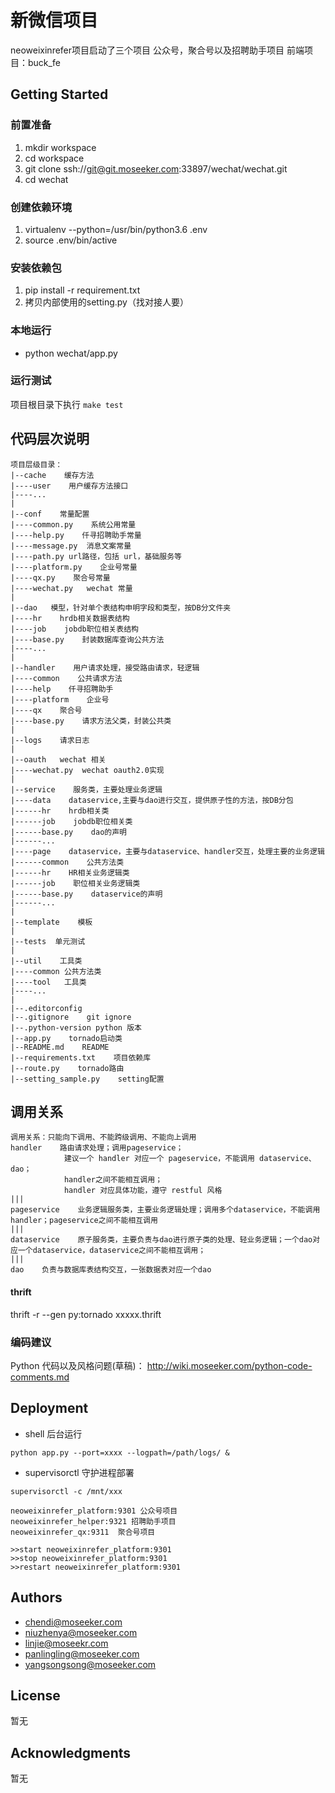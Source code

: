 # 新微信项目
neoweixinrefer项目启动了三个项目
公众号，聚合号以及招聘助手项目
前端项目：buck_fe

## Getting Started

### 前置准备

1. mkdir workspace
2. cd workspace
3. git clone ssh://git@git.moseeker.com:33897/wechat/wechat.git
4. cd wechat

### 创建依赖环境

1. virtualenv --python=/usr/bin/python3.6 .env
2. source .env/bin/active

### 安装依赖包

1. pip install -r requirement.txt
2. 拷贝内部使用的setting.py（找对接人要）

### 本地运行

- python wechat/app.py

### 运行测试

项目根目录下执行
`make test`

## 代码层次说明

    项目层级目录：
    |--cache    缓存方法
    |----user    用户缓存方法接口
    |----...
    |
    |--conf    常量配置
    |----common.py    系统公用常量
    |----help.py    仟寻招聘助手常量
    |----message.py  消息文案常量
    |----path.py url路径，包括 url，基础服务等
    |----platform.py    企业号常量
    |----qx.py    聚合号常量
    |----wechat.py   wechat 常量
    |
    |--dao   模型，针对单个表结构申明字段和类型，按DB分文件夹
    |----hr    hrdb相关数据表结构
    |----job    jobdb职位相关表结构
    |----base.py    封装数据库查询公共方法
    |----...
    |
    |--handler    用户请求处理，接受路由请求，轻逻辑
    |----common    公共请求方法
    |----help    仟寻招聘助手
    |----platform    企业号
    |----qx    聚合号
    |----base.py    请求方法父类，封装公共类
    |
    |--logs    请求日志
    |
    |--oauth   wechat 相关
    |----wechat.py  wechat oauth2.0实现
    |
    |--service    服务类，主要处理业务逻辑
    |----data    dataservice,主要与dao进行交互，提供原子性的方法，按DB分包
    |------hr    hrdb相关类
    |------job    jobdb职位相关类
    |------base.py    dao的声明
    |------...
    |----page    dataservice，主要与dataservice、handler交互，处理主要的业务逻辑
    |------common    公共方法类
    |------hr    HR相关业务逻辑类
    |------job    职位相关业务逻辑类
    |------base.py    dataservice的声明
    |------...
    |
    |--template    模板
    |
    |--tests  单元测试
    |
    |--util    工具类
    |----common 公共方法类
    |----tool   工具类
    |----...
    |
    |--.editorconfig
    |--.gitignore    git ignore
    |--.python-version python 版本
    |--app.py    tornado启动类
    |--README.md    README
    |--requirements.txt    项目依赖库
    |--route.py    tornado路由
    |--setting_sample.py    setting配置


## 调用关系

    调用关系：只能向下调用、不能跨级调用、不能向上调用
    handler    路由请求处理；调用pageservice；
                建议一个 handler 对应一个 pageservice，不能调用 dataservice、dao；
                handler之间不能相互调用；
                handler 对应具体功能，遵守 restful 风格
    |||
    pageservice    业务逻辑服务类，主要业务逻辑处理；调用多个dataservice，不能调用handler；pageservice之间不能相互调用
    |||
    dataservice    原子服务类，主要负责与dao进行原子类的处理、轻业务逻辑；一个dao对应一个dataservice，dataservice之间不能相互调用；
    |||
    dao    负责与数据库表结构交互，一张数据表对应一个dao

#### thrift
thrift -r --gen py:tornado xxxxx.thrift

### 编码建议
Python 代码以及风格问题(草稿)：
http://wiki.moseeker.com/python-code-comments.md

## Deployment

- shell 后台运行 

```    
python app.py --port=xxxx --logpath=/path/logs/ & 
```

- supervisorctl 守护进程部署 

```
supervisorctl -c /mnt/xxx

neoweixinrefer_platform:9301 公众号项目
neoweixinrefer_helper:9321 招聘助手项目
neoweixinrefer_qx:9311  聚合号项目

>>start neoweixinrefer_platform:9301
>>stop neoweixinrefer_platform:9301
>>restart neoweixinrefer_platform:9301
```

## Authors

- chendi@moseeker.com
- niuzhenya@moseeker.com
- linjie@moseekr.com
- panlingling@moseeker.com
- yangsongsong@moseeker.com

## License

暂无

## Acknowledgments

暂无
